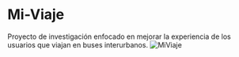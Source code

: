 # Mi-Viaje
Proyecto de investigación enfocado en mejorar la experiencia de los usuarios que viajan en buses interurbanos.
![MiViaje](https://www.dropbox.com/s/q178qo8vi5rsk4j/Portada%20Readme-01.jpg?dl=0)

